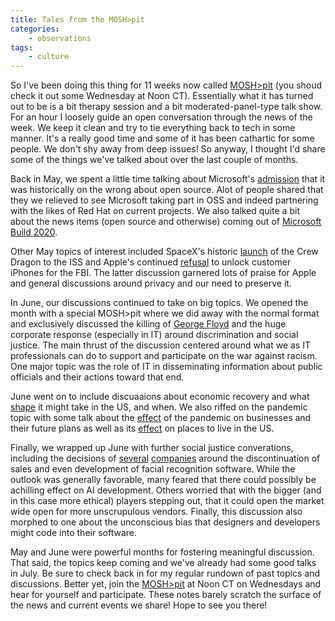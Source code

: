 ```yaml
---
title: Tales from the MOSH>pit
categories:
    - observations
tags:
    - culture
---
```


So I've been doing this thing for 11 weeks now called [MOSH>pit](https://www.damien.live/moshpit) (you shoud check it out some Wednesday at Noon CT).  Essentially what it has turned out to be is a bit therapy session and a bit moderated-panel-type talk show.  For an hour I loosely guide an open conversation through the news of the week.  We keep it clean and try to tie everything back to tech in some manner.  It's a really good time and some of it has been cathartic for some people.  We don't shy away from deep issues!  So anyway, I thought I'd share some of the things we've talked about over the last couple of months.

Back in May, we spent a little time talking about Microsoft's [admission](https://www.theverge.com/2020/5/18/21262103/microsoft-open-source-linux-history-wrong-statement) that it was historically on the wrong about open source.  Alot of people shared that they we relieved to see Microsoft taking part in OSS and indeed partnering with the likes of Red Hat on current projects. We also talked quite a bit about the news items (open source and otherwise) coming out of [Microsoft Build 2020](https://news.microsoft.com/build2020/).

Other May topics of interest included SpaceX's historic [launch](https://www.nasa.gov/press-release/nasa-astronauts-launch-from-america-in-historic-test-flight-of-spacex-crew-dragon) of the Crew Dragon to the ISS and Apple's continued [refusal](https://www.vox.com/recode/2020/5/18/21262731/fbi-apple-unlock-iphone-encryption-bill-barr-alshamrani) to unlock customer iPhones for the FBI. The latter discussion garnered lots of praise for Apple and general discussions around privacy and our need to preserve it.

In June, our discussions continued to take on big topics.  We opened the month with a special MOSH>pit where we did away with the normal format and exclusively discussed the killing of [George Floyd](https://en.wikipedia.org/wiki/Killing_of_George_Floyd) and the huge corporate response (especially in IT) around discrimination and social justice.  The main thrust of the discussion centered around what we as IT professionals can do to support and participate on the war against racism.  One major topic was the role of IT in disseminating information about public officials and their actions toward that end.

June went on to include discuaaions about economic recovery and what [shape](https://www.forbes.com/advisor/investing/covid-19-coronavirus-recession-shape/) it might take in the US, and when. We also riffed on the pandemic topic with some talk about the [effect](https://www.eqmagpro.com/fortune-500-ceos-survey-results/) of the pandemic on businesses and their future plans as well as its [effect](https://www.businessinsider.com/best-places-to-live-in-america-ranked-2020-6) on places to live in the US.

Finally, we wrapped up June with further social justice converations, including the decisions of [several](https://www.forbes.com/sites/tomtaulli/2020/06/13/facial-recognition-bans-what-do-they-mean-for-ai-artificial-intelligence/) [companies](https://www.theverge.com/2020/6/8/21284683/ibm-no-longer-general-purpose-facial-recognition-analysis-software) around the discontinuation of sales and even development of facial recognition software.  While the outlook was generally favorable, many feared that there could possibly be achilling effect on AI development.  Others worried that with the bigger (and in this case more ethical) players stepping out, that it could open the market wide open for more unscrupulous vendors.  Finally, this discussion also morphed to one about the unconscious bias that designers and developers might code into their software.

May and June were powerful months for fostering meaningful discussion.  That said, the topics keep coming and we've already had some good talks in July.  Be sure to check back in for my regular rundown of past topics and discussions.  Better yet, join the [MOSH>pit](https://www.damien.live/moshpit) at Noon CT on Wednesdays and hear for yourself and participate.  These notes barely scratch the surface of the news and current events we share!  Hope to see you there!

